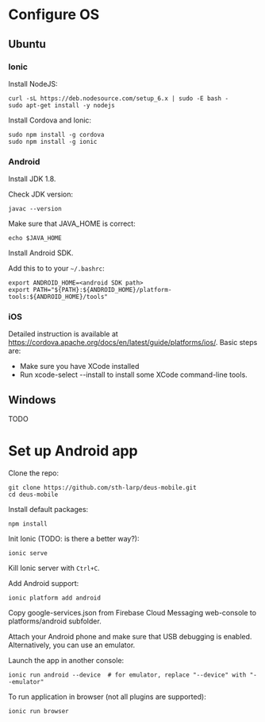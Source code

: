 # Configure OS

## Ubuntu

### Ionic

Install NodeJS:

    curl -sL https://deb.nodesource.com/setup_6.x | sudo -E bash -
    sudo apt-get install -y nodejs

Install Cordova and Ionic:

    sudo npm install -g cordova
    sudo npm install -g ionic


### Android

Install JDK 1.8.

Check JDK version:

    javac --version

Make sure that JAVA_HOME is correct:

    echo $JAVA_HOME

Install Android SDK.

Add this to to your `~/.bashrc`:

    export ANDROID_HOME=<android SDK path>
    export PATH="${PATH}:${ANDROID_HOME}/platform-tools:${ANDROID_HOME}/tools"


### iOS

Detailed instruction is available at https://cordova.apache.org/docs/en/latest/guide/platforms/ios/.
Basic steps are:
 * Make sure you have XCode installed
 * Run xcode-select --install to install some XCode command-line tools.

## Windows

TODO


# Set up Android app

Clone the repo:

    git clone https://github.com/sth-larp/deus-mobile.git
    cd deus-mobile

Install default packages:

    npm install

Init Ionic (TODO: is there a better way?):

    ionic serve

Kill Ionic server with `Ctrl+C`.

Add Android support:

    ionic platform add android

Copy google-services.json from Firebase Cloud Messaging web-console to platforms/android subfolder.

Attach your Android phone and make sure that USB debugging is enabled. Alternatively, you can use an emulator.

Launch the app in another console:

    ionic run android --device  # for emulator, replace "--device" with "--emulator"

To run application in browser (not all plugins are supported):
    
    ionic run browser